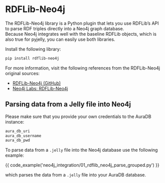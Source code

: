 # RDFLib-Neo4j

The RDFLib-Neo4j library is a Python plugin that lets you use RDFLib’s API to parse RDF triples directly into a Neo4j graph database.  
Because Neo4j integrates well with the baseline RDFLib objects, which is also true for pyjelly, you can easily use both libraries.  

Install the following library:  

```bash
pip install rdflib-neo4j
```

For more information, visit the following references from the RDFLib-Neo4j original sources:

- [RDFLib-Neo4j (GitHub)](https://github.com/neo4j-labs/rdflib-neo4j)
- [Neo4j Labs: RDFLib-Neo4j](https://neo4j.com/labs/rdflib-neo4j/)

## Parsing data from a Jelly file into Neo4j

Please make sure that you provide your own credentials to the AuraDB instance:

```python
aura_db_uri
aura_db_username
aura_db_pwd
```

To parse data from a `.jelly` file into the Neo4j database use the following example:

{{ code_example('neo4j_integration/01_rdflib_neo4j_parse_grouped.py') }}

which parses the data from a `.jelly` file into your AuraDB database.
